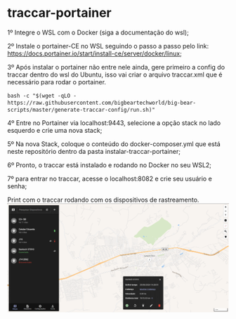 # traccar-portainer

1º Integre o WSL com o Docker (siga a documentação do wsl);

2º Instale o portainer-CE no WSL seguindo o passo a passo pelo link:
https://docs.portainer.io/start/install-ce/server/docker/linux;

3º Após instalar o portainer não entre nele ainda, gere primeiro a config do traccar dentro do wsl do Ubuntu, isso vai criar o arquivo traccar.xml que é necessário para rodar o portainer.
``` 
bash -c "$(wget -qLO - https://raw.githubusercontent.com/bigbeartechworld/big-bear-scripts/master/generate-traccar-config/run.sh)"
```

4º Entre no Portainer via localhost:9443, selecione a opção stack no lado esquerdo e crie uma nova stack;

5º Na nova Stack, coloque o conteúdo do docker-composer.yml que está neste repositório dentro da pasta instalar-traccar-portainer;

6º Pronto, o traccar está instalado e rodando no Docker no seu WSL2;

7º para entrar no traccar, acesse o localhost:8082 e crie seu usuário e senha;

Print com o traccar rodando com os dispositivos de rastreamento.
<img src="assets/Print-para-readme.png" src="print dispositivos" />
